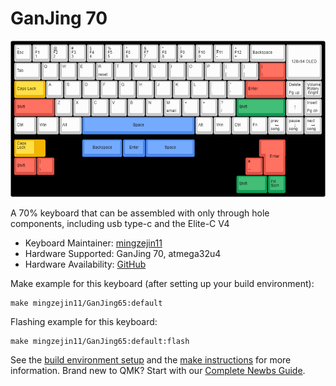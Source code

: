 # GanJing 70

![GanJing 70](https://github.com/mingzejin11/GanJing-65-2.0/blob/main/Images/GanJing_65_rev_2.0_layout.png)

A 70% keyboard that can be assembled with only through hole components, including usb type-c and the Elite-C V4

* Keyboard Maintainer: [mingzejin11](https://github.com/mingzejin11)
* Hardware Supported: GanJing 70, atmega32u4
* Hardware Availability: [GitHub](https://github.com/mingzejin11/GanJing-65-2.0)

Make example for this keyboard (after setting up your build environment):

    make mingzejin11/GanJing65:default

Flashing example for this keyboard:

    make mingzejin11/GanJing65:default:flash

See the [build environment setup](https://docs.qmk.fm/#/getting_started_build_tools) and the [make instructions](https://docs.qmk.fm/#/getting_started_make_guide) for more information. Brand new to QMK? Start with our [Complete Newbs Guide](https://docs.qmk.fm/#/newbs).
